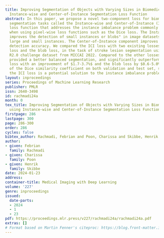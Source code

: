 ```yaml
---
title: Improving Segmentation of Objects with Varying Sizes in Biomedical Images using
  Instance-wise and Center-of-Instance Segmentation Loss Function
abstract: In this paper, we propose a novel two-component loss for biomedical image
  segmentation tasks called the Instance-wise and Center-of-Instance (ICI) loss, a
  loss function that addresses the instance imbalance problem commonly encountered
  when using pixel-wise loss functions such as the Dice loss. The Instance-wise component
  improves the detection of small instances or blobs" in image datasets with both
  large and small instances. The Center-of-Instance component improves the overall
  detection accuracy. We compared the ICI loss with two existing losses, the Dice
  loss and the blob loss, in the task of stroke lesion segmentation using the ATLAS
  R2.0 challenge dataset from MICCAI 2022. Compared to the other losses, the ICI loss
  provided a better balanced segmentation, and significantly outperformed the Dice
  loss with an improvement of $1.7-3.7%$ and the blob loss by $0.6-5.0%$ in terms
  of the Dice similarity coefficient on both validation and test set, suggesting that
  the ICI loss is a potential solution to the instance imbalance problem.
layout: inproceedings
series: Proceedings of Machine Learning Research
publisher: PMLR
issn: 2640-3498
id: rachmadi24a
month: 0
tex_title: Improving Segmentation of Objects with Varying Sizes in Biomedical Images
  using Instance-wise and Center-of-Instance Segmentation Loss Function
firstpage: 286
lastpage: 300
page: 286-300
order: 286
cycles: false
bibtex_author: Rachmadi, Febrian and Poon, Charissa and Skibbe, Henrik
author:
- given: Febrian
  family: Rachmadi
- given: Charissa
  family: Poon
- given: Henrik
  family: Skibbe
date: 2024-01-23
address:
container-title: Medical Imaging with Deep Learning
volume: '227'
genre: inproceedings
issued:
  date-parts:
  - 2024
  - 1
  - 23
pdf: https://proceedings.mlr.press/v227/rachmadi24a/rachmadi24a.pdf
extras: []
# Format based on Martin Fenner's citeproc: https://blog.front-matter.io/posts/citeproc-yaml-for-bibliographies/
---
```

